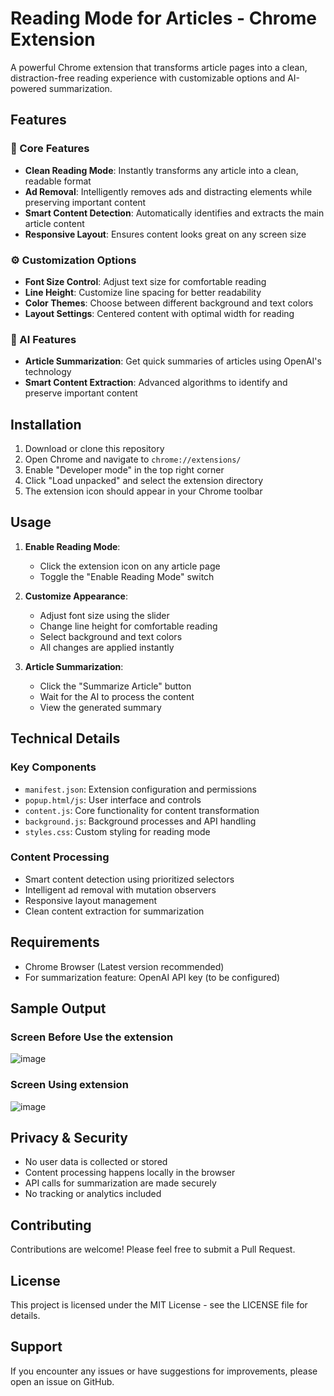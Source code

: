 # Reading Mode for Articles - Chrome Extension

A powerful Chrome extension that transforms article pages into a clean, distraction-free reading experience with customizable options and AI-powered summarization.

## Features

### 🎯 Core Features
- **Clean Reading Mode**: Instantly transforms any article into a clean, readable format
- **Ad Removal**: Intelligently removes ads and distracting elements while preserving important content
- **Smart Content Detection**: Automatically identifies and extracts the main article content
- **Responsive Layout**: Ensures content looks great on any screen size

### ⚙️ Customization Options
- **Font Size Control**: Adjust text size for comfortable reading
- **Line Height**: Customize line spacing for better readability
- **Color Themes**: Choose between different background and text colors
- **Layout Settings**: Centered content with optimal width for reading

### 🤖 AI Features
- **Article Summarization**: Get quick summaries of articles using OpenAI's technology
- **Smart Content Extraction**: Advanced algorithms to identify and preserve important content

## Installation

1. Download or clone this repository
2. Open Chrome and navigate to `chrome://extensions/`
3. Enable "Developer mode" in the top right corner
4. Click "Load unpacked" and select the extension directory
5. The extension icon should appear in your Chrome toolbar

## Usage

1. **Enable Reading Mode**:
   - Click the extension icon on any article page
   - Toggle the "Enable Reading Mode" switch

2. **Customize Appearance**:
   - Adjust font size using the slider
   - Change line height for comfortable reading
   - Select background and text colors
   - All changes are applied instantly

3. **Article Summarization**:
   - Click the "Summarize Article" button
   - Wait for the AI to process the content
   - View the generated summary

## Technical Details

### Key Components
- `manifest.json`: Extension configuration and permissions
- `popup.html/js`: User interface and controls
- `content.js`: Core functionality for content transformation
- `background.js`: Background processes and API handling
- `styles.css`: Custom styling for reading mode

### Content Processing
- Smart content detection using prioritized selectors
- Intelligent ad removal with mutation observers
- Responsive layout management
- Clean content extraction for summarization

## Requirements

- Chrome Browser (Latest version recommended)
- For summarization feature: OpenAI API key (to be configured)

## Sample Output
### Screen Before Use the extension
![image](https://github.com/user-attachments/assets/19dc2453-0054-464f-80d6-e997881b6c05)
### Screen Using extension
![image](https://github.com/user-attachments/assets/a30b75e5-763c-4f6a-8e9c-5991d3da40af)



## Privacy & Security

- No user data is collected or stored
- Content processing happens locally in the browser
- API calls for summarization are made securely
- No tracking or analytics included

## Contributing

Contributions are welcome! Please feel free to submit a Pull Request.

## License

This project is licensed under the MIT License - see the LICENSE file for details.

## Support

If you encounter any issues or have suggestions for improvements, please open an issue on GitHub. 
